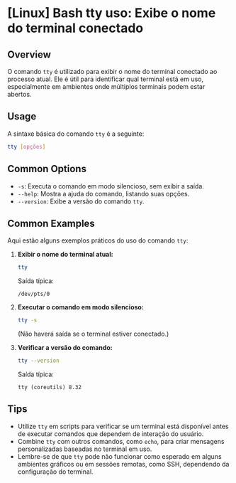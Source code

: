 # [Linux] Bash tty uso: Exibe o nome do terminal conectado

## Overview
O comando `tty` é utilizado para exibir o nome do terminal conectado ao processo atual. Ele é útil para identificar qual terminal está em uso, especialmente em ambientes onde múltiplos terminais podem estar abertos.

## Usage
A sintaxe básica do comando `tty` é a seguinte:

```bash
tty [opções]
```

## Common Options
- `-s`: Executa o comando em modo silencioso, sem exibir a saída.
- `--help`: Mostra a ajuda do comando, listando suas opções.
- `--version`: Exibe a versão do comando `tty`.

## Common Examples
Aqui estão alguns exemplos práticos do uso do comando `tty`:

1. **Exibir o nome do terminal atual:**
   ```bash
   tty
   ```
   Saída típica:
   ```
   /dev/pts/0
   ```

2. **Executar o comando em modo silencioso:**
   ```bash
   tty -s
   ```
   (Não haverá saída se o terminal estiver conectado.)

3. **Verificar a versão do comando:**
   ```bash
   tty --version
   ```
   Saída típica:
   ```
   tty (coreutils) 8.32
   ```

## Tips
- Utilize `tty` em scripts para verificar se um terminal está disponível antes de executar comandos que dependem de interação do usuário.
- Combine `tty` com outros comandos, como `echo`, para criar mensagens personalizadas baseadas no terminal em uso.
- Lembre-se de que `tty` pode não funcionar como esperado em alguns ambientes gráficos ou em sessões remotas, como SSH, dependendo da configuração do terminal.